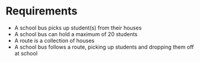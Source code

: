 # Requirements
 - A school bus picks up student(s) from their houses
 - A school bus can hold a maximum of 20 students
 - A route is a collection of houses
 - A school bus follows a route, picking up students and dropping them off at school
